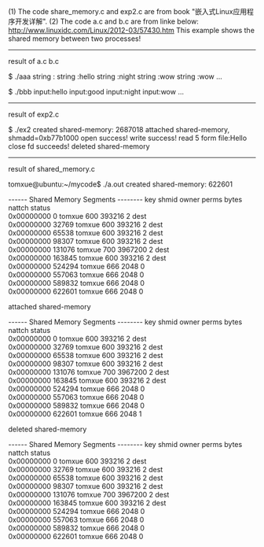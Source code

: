 (1) The code share_memory.c and exp2.c are from book "嵌入式Linux应用程序开发详解". 
(2) The code a.c and b.c are from linke below:
http://www.linuxidc.com/Linux/2012-03/57430.htm
This example shows the shared memory between two processes!


-----------------------------------------------------------------

result of a.c b.c

$ ./aaa 
string :
string :hello
string :night
string :wow
string :wow
...
 
 
$ ./bbb 
input:hello
input:good
input:night
input:wow
...

-----------------------------------------------------------------



result of exp2.c

$ ./ex2
created shared-memory: 2687018
attached shared-memory, shmadd=0xb77b1000
open success!
write success!
read 5 form file:Hello
close fd succeeds!
deleted shared-memory


-----------------------------------------------------------------




result of shared_memory.c

tomxue@ubuntu:~/mycode$ ./a.out 
created shared-memory: 622601
 
------ Shared Memory Segments --------
key        shmid      owner      perms      bytes      nattch     status      
0x00000000 0          tomxue     600        393216     2          dest         
0x00000000 32769      tomxue     600        393216     2          dest         
0x00000000 65538      tomxue     600        393216     2          dest         
0x00000000 98307      tomxue     600        393216     2          dest         
0x00000000 131076     tomxue     700        3967200    2          dest         
0x00000000 163845     tomxue     600        393216     2          dest         
0x00000000 524294     tomxue     666        2048       0                       
0x00000000 557063     tomxue     666        2048       0                       
0x00000000 589832     tomxue     666        2048       0                       
0x00000000 622601     tomxue     666        2048       0                       
 
attached shared-memory
 
------ Shared Memory Segments --------
key        shmid      owner      perms      bytes      nattch     status      
0x00000000 0          tomxue     600        393216     2          dest         
0x00000000 32769      tomxue     600        393216     2          dest         
0x00000000 65538      tomxue     600        393216     2          dest         
0x00000000 98307      tomxue     600        393216     2          dest         
0x00000000 131076     tomxue     700        3967200    2          dest         
0x00000000 163845     tomxue     600        393216     2          dest         
0x00000000 524294     tomxue     666        2048       0                       
0x00000000 557063     tomxue     666        2048       0                       
0x00000000 589832     tomxue     666        2048       0                       
0x00000000 622601     tomxue     666        2048       1                       
 
deleted shared-memory
 
------ Shared Memory Segments --------
key        shmid      owner      perms      bytes      nattch     status      
0x00000000 0          tomxue     600        393216     2          dest         
0x00000000 32769      tomxue     600        393216     2          dest         
0x00000000 65538      tomxue     600        393216     2          dest         
0x00000000 98307      tomxue     600        393216     2          dest         
0x00000000 131076     tomxue     700        3967200    2          dest         
0x00000000 163845     tomxue     600        393216     2          dest         
0x00000000 524294     tomxue     666        2048       0                       
0x00000000 557063     tomxue     666        2048       0                       
0x00000000 589832     tomxue     666        2048       0                       
0x00000000 622601     tomxue     666        2048       0 

